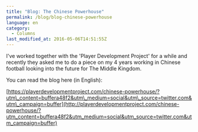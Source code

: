 ```yaml
---
title: "Blog: The Chinese Powerhouse"
permalink: /blog/blog-chinese-powerhouse
language: en
category:
  - Columns
last_modified_at: 2016-05-06T14:51:55Z
---
```


I've worked together with the 'Player Development Project' for a while and recently they asked me to do a piece on my 4 years working in Chinese football looking into the future for The Middle Kingdom.

You can read the blog here (in English):

[https://playerdevelopmentproject.com/chinese-powerhouse/?utm\_content=buffera48f2&utm\_medium=social&utm\_source=twitter.com&utm\_campaign=buffer](http://playerdevelopmentproject.com/chinese-powerhouse/?utm_content=buffera48f2&utm_medium=social&utm_source=twitter.com&utm_campaign=buffer​)
